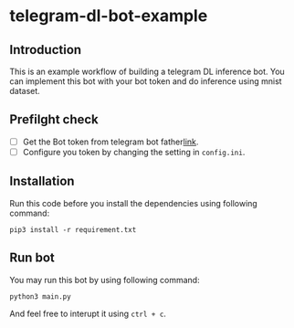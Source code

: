 # telegram-dl-bot-example

## Introduction
This is an example workflow of building a telegram DL inference bot. 
You can implement this bot with your bot token and do inference using mnist dataset.

## Prefilght check

- [ ] Get the Bot token from telegram bot father[link](https://t.me/botfather).
- [ ] Configure you token by changing the setting in `config.ini`.

## Installation
Run this code before you install the dependencies using following command:
```
pip3 install -r requirement.txt
```

## Run bot
You may run this bot by using following command:
```
python3 main.py
```
And feel free to interupt it using `ctrl + c`.

